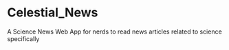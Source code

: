 # Celestial_News
A Science News Web App for nerds to read news articles related to science specifically
